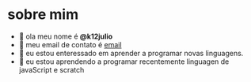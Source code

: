 # sobre mim

- 👋 ola meu nome é **@k12julio**
- 📧 meu email de contato é [email](jacinto.julio@escola.pr.gov.br)
- 👀 eu estou enteressado em aprender a programar novas linguagens.
- 🌱 eu estou aprendendo a programar recentemente linguagen de javaScript e scratch  


